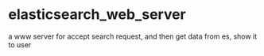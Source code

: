 # elasticsearch_web_server
a www server for accept search request, and then get data from es, show it to user
